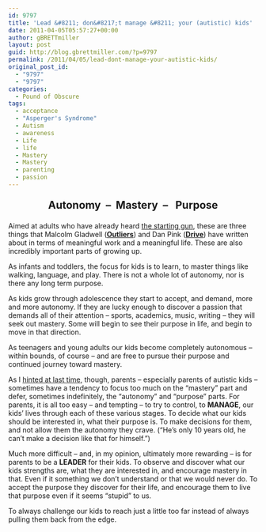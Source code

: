 ```yaml
---
id: 9797
title: 'Lead &#8211; don&#8217;t manage &#8211; your (autistic) kids'
date: 2011-04-05T05:57:27+00:00
author: gBRETTmiller
layout: post
guid: http://blog.gbrettmiller.com/?p=9797
permalink: /2011/04/05/lead-dont-manage-your-autistic-kids/
original_post_id:
  - "9797"
  - "9797"
categories:
  - Pound of Obscure
tags:
  - acceptance
  - "Asperger's Syndrome"
  - Autism
  - awareness
  - Life
  - life
  - Mastery
  - Mastery
  - parenting
  - passion
---
```

<p style="text-align:center;font-size:150%;">
  <strong>Autonomy  &#8211;  Mastery  &#8211;   Purpose</strong>
</p>

Aimed at adults who have already heard [the starting gun](http://blog.gbrettmiller.com/the-starting-gun/), these are three things that Malcolm Gladwell (**[Outliers](http://blog.gbrettmiller.com/expertise-opportunity-and-legacy-are-key-to-success-a-review-of-outliers/)<span style="font-weight:normal;">)</span>** and Dan Pink ([**Drive**](http://blog.gbrettmiller.com/my-full-review-of-dan-pinks-drive/)) have written about in terms of meaningful work and a meaningful life. These are also incredibly important parts of growing up.

As infants and toddlers, the focus for kids is to learn, to master things like walking, language, and play. There is not a whole lot of autonomy, nor is there any long term purpose.

As kids grow through adolescence they start to accept, and demand, more and more autonomy. If they are lucky enough to discover a passion that demands all of their attention &#8211; sports, academics, music, writing &#8211; they will seek out mastery. Some will begin to see their purpose in life, and begin to move in that direction.

As teenagers and young adults our kids become completely autonomous &#8211; within bounds, of course &#8211; and are free to pursue their purpose and continued journey toward mastery.

As I [hinted at last time](http://blog.gbrettmiller.com/dont-let-autism-stop-you-from-being-a-parent/), though, parents &#8211; especially parents of autistic kids &#8211; sometimes have a tendency to focus too much on the &#8220;mastery&#8221; part and defer, sometimes indefinitely, the &#8220;autonomy&#8221; and &#8220;purpose&#8221; parts. For parents, it is all too easy &#8211; and tempting &#8211; to try to control, to **MANAGE**, our kids&#8217; lives through each of these various stages. To decide what our kids should be interested in, what their purpose is. To make decisions for them, and not allow them the autonomy they crave. (&#8220;He&#8217;s only 10 years old, he can&#8217;t make a decision like that for himself.&#8221;)

Much more difficult &#8211; and, in my opinion, ultimately more rewarding &#8211; is for parents to be a **LEADER** for their kids. To observe and discover what our kids strengths are, what they are interested in, and encourage mastery in that. Even if it something we don&#8217;t understand or that we would never do. To accept the purpose they discover for their life, and encourage them to live that purpose even if it seems &#8220;stupid&#8221; to us.

To always challenge our kids to reach just a little too far instead of always pulling them back from the edge.